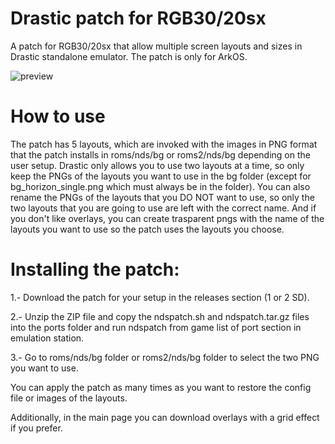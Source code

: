 # Drastic patch for RGB30/20sx

A patch for RGB30/20sx that allow multiple screen layouts and sizes in Drastic standalone emulator. The patch is only for ArkOS.

![preview](https://github.com/user-attachments/assets/99778fbb-24e1-4400-9f86-8833e6ef1c20)

# How to use

The patch has 5 layouts, which are invoked with the images in PNG format that the patch installs in roms/nds/bg or roms2/nds/bg depending on the user setup. Drastic only allows you to use two layouts at a time, so only keep the PNGs of the layouts you want to use in the bg folder (except for bg_horizon_single.png which must always be in the folder). You can also rename the PNGs of the layouts that you DO NOT want to use, so only the two layouts that you are going to use are left with the correct name. And if you don't like overlays, you can create trasparent pngs with the name of the layouts you want to use so the patch uses the layouts you choose.

# Installing the patch:

1.- Download the patch for your setup in the releases section (1 or 2 SD).

2.- Unzip the ZIP file and copy the ndspatch.sh and ndspatch.tar.gz files into the ports folder and run ndspatch from game list of port section in emulation station.

3.- Go to  roms/nds/bg folder or roms2/nds/bg folder to select the two PNG you want to use.

You can apply the patch as many times as you want to restore the config file or images of the layouts.

Additionally, in the main page you can download overlays with a grid effect if you prefer.

